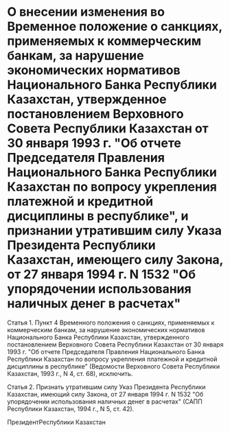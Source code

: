 # О внесении изменения во Временное положение о санкциях, применяемых к коммерческим банкам, за нарушение экономических нормативов Национального Банка Республики Казахстан, утвержденное постановлением Верховного Совета Республики Казахстан от 30 января 1993 г. "Об отчете Председателя Правления Национального Банка Республики Казахстан по вопросу укрепления платежной и кредитной дисциплины в республике", и признании утратившим силу Указа Президента Республики Казахстан, имеющего силу Закона, от 27 января 1994 г. N 1532 "Об упорядочении использования наличных денег в расчетах"

Статья 1. Пункт 4 Временного положения о санкциях, применяемых к коммерческим банкам, за нарушение экономических нормативов Национального Банка Республики Казахстан, утвержденного постановлением Верховного Совета Республики Казахстан от 30 января 1993 г. "Об отчете Председателя Правления Национального Банка Республики Казахстан по вопросу укрепления платежной и кредитной дисциплины в республике" (Ведомости Верховного Совета Республики Казахстан, 1993 г., N 4, ст. 68), исключить.

Статья 2. Признать утратившим силу Указ Президента Республики Казахстан, имеющий силу Закона, от 27 января 1994 г. N 1532 "Об упорядочении использования наличных денег в расчетах" (САПП Республики Казахстан, 1994 г., N 5, ст. 42).

ПрезидентРеспублики Казахстан

